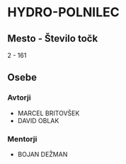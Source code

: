 # HYDRO-POLNILEC
## Mesto - Število točk
2 - 161
## Osebe
### Avtorji
 * MARCEL BRITOVŠEK
 * DAVID OBLAK
### Mentorji
 * BOJAN DEŽMAN